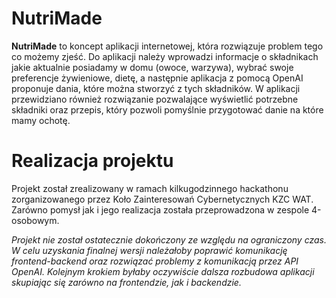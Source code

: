 # NutriMade
**NutriMade** to koncept aplikacji internetowej, która rozwiązuje problem tego co możemy zjeść. Do aplikacji należy wprowadzi informacje o składnikach jakie aktualnie posiadamy w domu (owoce, warzywa), wybrać swoje preferencje żywieniowe, dietę, a następnie aplikacja z pomocą OpenAI proponuje dania, które można stworzyć z tych składników. W aplikacji przewidziano również rozwiązanie pozwalające wyświetlić potrzebne składniki oraz przepis, który pozwoli pomyślnie przygotować danie na które mamy ochotę.

# Realizacja projektu
Projekt został zrealizowany w ramach kilkugodzinnego hackathonu zorganizowanego przez Koło Zainteresowań Cybernetycznych KZC WAT. Zarówno pomysł jak i jego realizacja została przeprowadzona w zespole 4-osobowym.

*Projekt nie został ostatecznie dokończony ze względu na ograniczony czas. W celu uzyskania finalnej wersji należałoby poprawić komunikację frontend-backend oraz rozwiązać problemy z komunikacją przez API OpenAI. Kolejnym krokiem byłaby oczywiście dalsza rozbudowa aplikacji skupiając się zarówno na frontendzie, jak i backendzie.*
